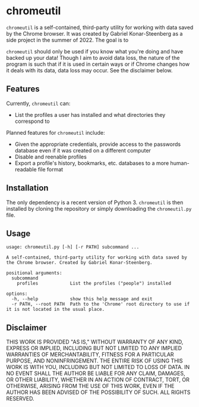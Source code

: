 # chromeutil
`chromeutil` is a self-contained, third-party utility for working with data saved by the Chrome browser. It was created by Gabriel Konar-Steenberg as a side project in the summer of 2022. The goal is to 

`chromeutil` should only be used if you know what you're doing and have backed up your data! Though I aim to avoid data loss, the nature of the program is such that if it is used in certain ways or if Chrome changes how it deals with its data, data loss may occur. See the disclaimer below.

## Features
Currently, `chromeutil` can:
 * List the profiles a user has installed and what directories they correspond to

Planned features for `chromeutil` include:
 * Given the appropriate credentials, provide access to the passwords database even if it was created on a different computer
 * Disable and reenable profiles
 * Export a profile's history, bookmarks, etc. databases to a more human-readable file format

## Installation
The only dependency is a recent version of Python 3. `chromeutil` is then installed by cloning the repository or simply downloading the `chromeutil.py` file.

## Usage
```
usage: chromeutil.py [-h] [-r PATH] subcommand ...

A self-contained, third-party utility for working with data saved by the Chrome browser. Created by Gabriel Konar-Steenberg.

positional arguments:
  subcommand
    profiles            List the profiles ("people") installed

options:
  -h, --help            show this help message and exit
  -r PATH, --root PATH  Path to the 'Chrome' root directory to use if it is not located in the usual place.
```

## Disclaimer
THIS WORK IS PROVIDED "AS IS," WITHOUT WARRANTY OF ANY KIND, EXPRESS OR IMPLIED, INCLUDING BUT NOT LIMITED TO ANY IMPLIED WARRANTIES OF MERCHANTABILITY, FITNESS FOR A PARTICULAR PURPOSE, AND NONINFRINGEMENT. THE ENTIRE RISK OF USING THIS WORK IS WITH YOU, INCLUDING BUT NOT LIMITED TO LOSS OF DATA. IN NO EVENT SHALL THE AUTHOR BE LIABLE FOR ANY CLAIM, DAMAGES, OR OTHER LIABILITY, WHETHER IN AN ACTION OF CONTRACT, TORT, OR OTHERWISE, ARISING FROM THE USE OF THIS WORK, EVEN IF THE AUTHOR HAS BEEN ADVISED OF THE POSSIBILITY OF SUCH. ALL RIGHTS RESERVED.
